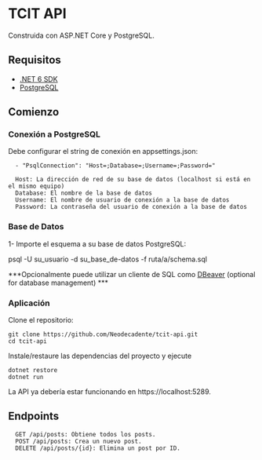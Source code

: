 # TCIT API

 Construida con ASP.NET Core y PostgreSQL.

## Requisitos

- [.NET 6 SDK](https://dotnet.microsoft.com/download/dotnet/6.0)
- [PostgreSQL](https://www.postgresql.org/download/)

## Comienzo

### Conexión a PostgreSQL

Debe configurar el string de conexión en appsettings.json:

      - "PsqlConnection": "Host=;Database=;Username=;Password="

      Host: La dirección de red de su base de datos (localhost si está en el mismo equipo)
      Database: El nombre de la base de datos
      Username: El nombre de usuario de conexión a la base de datos
      Password: La contraseña del usuario de conexión a la base de datos

### Base de Datos

1- Importe el esquema a su base de datos PostgreSQL:

   psql -U su_usuario -d su_base_de-datos -f ruta/a/schema.sql

   ***Opcionalmente puede utilizar un cliente de SQL como [DBeaver](https://dbeaver.io/download/) (optional for database management) ***

### Aplicación

  Clone el repositorio:

    git clone https://github.com/Neodecadente/tcit-api.git
    cd tcit-api

  Instale/restaure las dependencias del proyecto y ejecute

    dotnet restore
    dotnet run

  La API ya debería estar funcionando en https://localhost:5289.

## Endpoints

      GET /api/posts: Obtiene todos los posts.
      POST /api/posts: Crea un nuevo post.
      DELETE /api/posts/{id}: Elimina un post por ID.